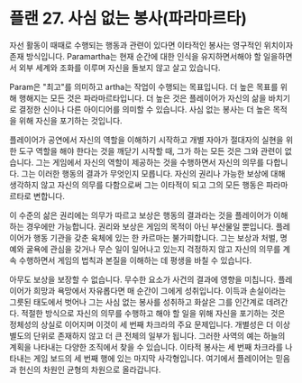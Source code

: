 # 플랜 27. 사심 없는 봉사(파라마르타)

자선 활동이 때때로 수행되는 행동과 관련이 있다면 이타적인 봉사는 영구적인 위치이자 존재 방식입니다. Paramartha는 현재 순간에 대한 인식을 유지하면서해야 할 일을하면서 외부 세계와 조화를 이루며 자신을 돌보지 않고 살고 있습니다.

Param은 "최고"를 의미하고 artha는 작업이 수행되는 목표입니다. 더 높은 목표를 위해 행해지는 모든 것은 파라마르타입니다. 더 높은 것은 플레이어가 자신의 삶을 바치기로 결정한 신이나 다른 아이디어를 의미할 수 있습니다. 사심 없는 봉사는 더 높은 목적을 위해 자신을 포기하는 것입니다.

플레이어가 공연에서 자신의 역할을 이해하기 시작하고 개별 자아가 절대자의 실현을 위한 도구 역할을 해야 한다는 것을 깨닫기 시작할 때, 그가 하는 모든 것은 그와 관련이 없습니다. 그는 게임에서 자신의 역할이 제공하는 것을 수행하면서 자신의 의무를 다합니다. 그는 이러한 행동의 결과가 무엇인지 모릅니다. 자신의 권리나 가능한 보상에 대해 생각하지 않고 자신의 의무를 다함으로써 그는 이타적이 되고 그의 모든 행동은 파라마르타로 변합니다.

이 수준의 삶은 권리에는 의무가 따르고 보상은 행동의 결과라는 것을 플레이어가 이해하는 경우에만 가능합니다. 권리와 보상은 게임의 목적이 아닌 부산물일 뿐입니다. 플레이어가 행동 기관을 갖춘 육체에 있는 한 카르마는 불가피합니다. 그는 보상과 처벌, 명예와 굴욕에 관심을 갖거나 무슨 일이 일어나고 있는지 걱정하지 않고 자신의 의무를 계속 수행하면서 게임의 법칙과 본질을 이해하는 데 평생을 바칠 수 있습니다.

아무도 보상을 보장할 수 없습니다. 무수한 요소가 사건의 결과에 영향을 미칩니다. 플레이어가 희망과 욕망에서 자유롭다면 매 순간이 그에게 성취입니다. 이득과 손실이라는 그릇된 태도에서 벗어나 그는 사심 없는 봉사를 성취하고 화살은 그를 인간계로 데려간다. 적절한 방식으로 자신의 의무를 수행하고 해야 할 일을 위해 자신을 포기하는 것은 정체성의 상실로 이어지며 이것이 세 번째 차크라의 주요 문제입니다. 개별성은 더 이상 별도의 단위로 존재하지 않고 더 큰 전체의 일부가 됩니다. 그러한 사역의 예는 하늘의 계획을 나타내는 다양한 조직에서 찾을 수 있습니다. 이타적 봉사는 세 번째 차크라를 나타내는 게임 보드의 세 번째 행에 있는 마지막 사각형입니다. 여기에서 플레이어는 믿음과 헌신의 차원인 균형의 차원으로 올라갑니다.
